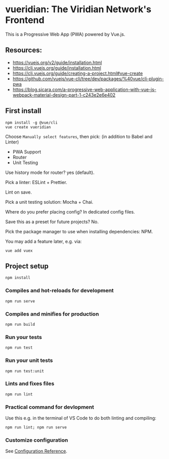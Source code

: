 # vueridian: The Viridian Network's Frontend

This is a Progressive Web App (PWA) powered by Vue.js.

## Resources:

* https://vuejs.org/v2/guide/installation.html
* https://cli.vuejs.org/guide/installation.html
* https://cli.vuejs.org/guide/creating-a-project.html#vue-create
* https://github.com/vuejs/vue-cli/tree/dev/packages/%40vue/cli-plugin-pwa
* https://blog.sicara.com/a-progressive-web-application-with-vue-js-webpack-material-design-part-1-c243e2e6e402

## First install

```
npm install -g @vue/cli
vue create vueridian
```

Choose `Manually select features`, then pick: (in addition to Babel and Linter)

- PWA Support
- Router
- Unit Testing

Use history mode for router? yes (default).

Pick a linter: ESLint + Prettier.

Lint on save.

Pick a unit testing solution: Mocha + Chai.

Where do you prefer placing config? In dedicated config files.

Save this as a preset for future projects? No.

Pick the package manager to use when installing dependencies: NPM.

You may add a feature later, e.g. via:

```
vue add vuex
```

## Project setup
```
npm install
```

### Compiles and hot-reloads for development
```
npm run serve
```

### Compiles and minifies for production
```
npm run build
```

### Run your tests
```
npm run test
```

### Run your unit tests
```
npm run test:unit
```

### Lints and fixes files
```
npm run lint
```

### Practical command for devlopment
Use this e.g. in the terminal of VS Code to do both linting and compiling:
```
npm run lint; npm run serve
```

### Customize configuration
See [Configuration Reference](https://cli.vuejs.org/config/).

